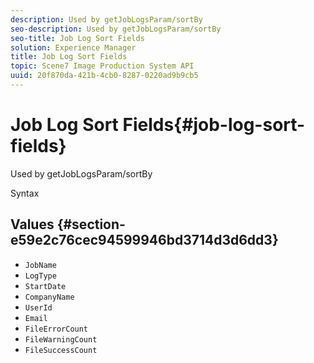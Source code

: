 ```yaml
---
description: Used by getJobLogsParam/sortBy
seo-description: Used by getJobLogsParam/sortBy
seo-title: Job Log Sort Fields
solution: Experience Manager
title: Job Log Sort Fields
topic: Scene7 Image Production System API
uuid: 20f870da-421b-4cb0-8287-0220ad9b9cb5
---
```


# Job Log Sort Fields{#job-log-sort-fields}

Used by getJobLogsParam/sortBy

 Syntax 

## Values {#section-e59e2c76cec94599946bd3714d3d6dd3}

* `JobName` 
* `LogType` 
* `StartDate` 
* `CompanyName` 
* `UserId` 
* `Email` 
* `FileErrorCount` 
* `FileWarningCount` 
* `FileSuccessCount`


